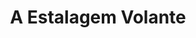 ---
ref: sol-010-0010
title: "A Estalagem Volante"
author_name: ["unknown author"]
publisher: ["Editorial Aster"]
year: "y1959"
origin: ["Portugal"]
formats: ["book-cover"]
disciplines: ["graphic-design"]
tags:
layout: artifact
status: ["rescan"]
published: false
int_published: false
image_count:
date_added: 2023-06-16
batch:
---